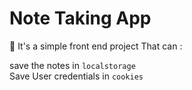 # Note Taking App

📌 It's a simple front end project That can :

save the notes in `localstorage` </br>
Save User credentials in `cookies`
